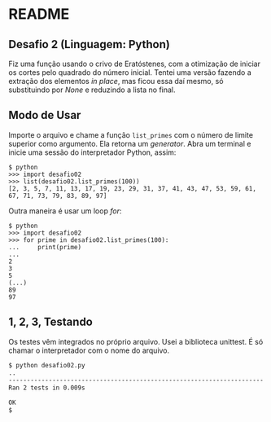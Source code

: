 # README

## Desafio 2 (Linguagem: Python)

Fiz uma função usando o crivo de Eratóstenes, com a otimização de iniciar os cortes pelo quadrado do número inicial. Tentei uma versão fazendo a extração dos elementos _in place_, mas ficou essa daí mesmo, só substituindo por _None_ e reduzindo a lista no final.

## Modo de Usar

Importe o arquivo e chame a função `list_primes` com o número de limite superior como argumento. Ela retorna um _generator_. Abra um terminal e inicie uma sessão do interpretador Python, assim:


```pycon
$ python
>>> import desafio02
>>> list(desafio02.list_primes(100))
[2, 3, 5, 7, 11, 13, 17, 19, 23, 29, 31, 37, 41, 43, 47, 53, 59, 61, 67, 71, 73, 79, 83, 89, 97]
```

Outra maneira é usar um loop _for_:

```pycon
$ python
>>> import desafio02
>>> for prime in desafio02.list_primes(100):
...		print(prime)
...
2
3
5
(...)
89
97
```

## 1, 2, 3, Testando

Os testes vêm integrados no próprio arquivo. Usei a biblioteca unittest. É só chamar o interpretador com o nome do arquivo.

```bash
$ python desafio02.py
..
----------------------------------------------------------------------
Ran 2 tests in 0.009s

OK
$
```
